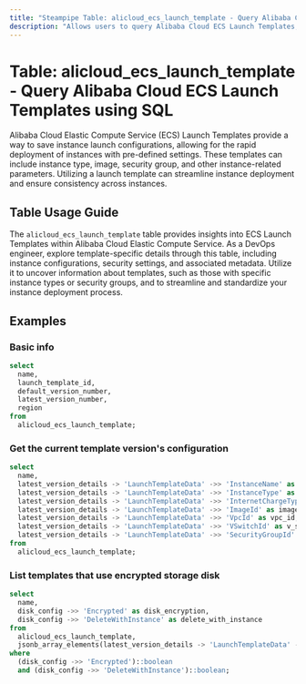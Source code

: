 ```yaml
---
title: "Steampipe Table: alicloud_ecs_launch_template - Query Alibaba Cloud ECS Launch Templates using SQL"
description: "Allows users to query Alibaba Cloud ECS Launch Templates, providing detailed information about instances that can be launched from a template."
---
```


# Table: alicloud_ecs_launch_template - Query Alibaba Cloud ECS Launch Templates using SQL

Alibaba Cloud Elastic Compute Service (ECS) Launch Templates provide a way to save instance launch configurations, allowing for the rapid deployment of instances with pre-defined settings. These templates can include instance type, image, security group, and other instance-related parameters. Utilizing a launch template can streamline instance deployment and ensure consistency across instances.

## Table Usage Guide

The `alicloud_ecs_launch_template` table provides insights into ECS Launch Templates within Alibaba Cloud Elastic Compute Service. As a DevOps engineer, explore template-specific details through this table, including instance configurations, security settings, and associated metadata. Utilize it to uncover information about templates, such as those with specific instance types or security groups, and to streamline and standardize your instance deployment process.

## Examples

### Basic info

```sql
select
  name,
  launch_template_id,
  default_version_number,
  latest_version_number,
  region
from
  alicloud_ecs_launch_template;
```

### Get the current template version's configuration

```sql
select
  name,
  latest_version_details -> 'LaunchTemplateData' ->> 'InstanceName' as instance_name,
  latest_version_details -> 'LaunchTemplateData' ->> 'InstanceType' as instance_type,
  latest_version_details -> 'LaunchTemplateData' ->> 'InternetChargeType' as instance_charge_type,
  latest_version_details -> 'LaunchTemplateData' ->> 'ImageId' as image_id,
  latest_version_details -> 'LaunchTemplateData' ->> 'VpcId' as vpc_id,
  latest_version_details -> 'LaunchTemplateData' ->> 'VSwitchId' as v_switch_id,
  latest_version_details -> 'LaunchTemplateData' ->> 'SecurityGroupId' as security_group_id
from
  alicloud_ecs_launch_template;
```

### List templates that use encrypted storage disk

```sql
select
  name,
  disk_config ->> 'Encrypted' as disk_encryption,
  disk_config ->> 'DeleteWithInstance' as delete_with_instance
from
  alicloud_ecs_launch_template,
  jsonb_array_elements(latest_version_details -> 'LaunchTemplateData' -> 'DataDisks' -> 'DataDisk') as disk_config
where
  (disk_config ->> 'Encrypted')::boolean
  and (disk_config ->> 'DeleteWithInstance')::boolean;
```
